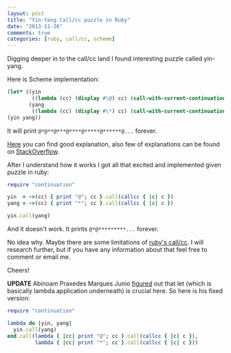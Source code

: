 ```yaml
---
layout: post
title: "Yin-Yang Call/cc puzzle in Ruby"
date: "2013-11-26"
comments: true
categories: [ruby, call/cc, scheme]
---
```

Digging deeper in to the call/cc land I found interesting puzzle called yin-yang.

Here is Scheme implementation:

```scheme
(let* ((yin
        ((lambda (cc) (display #\@) cc) (call-with-current-continuation (lambda (c) c))))
       (yang
        ((lambda (cc) (display #\*) cc) (call-with-current-continuation (lambda (c) c)))))
(yin yang))
```

It will print `@*@**@***@****@*****@******@...` forever.

<!--more-->

[Here](https://yinwang0.wordpress.com/2012/07/27/yin-yang-puzzle/) you can find good explanation,
also few of explanations can be found on [StackOverflow](https://stackoverflow.com/questions/2694679/how-does-the-yin-yang-puzzle-work).

After I understand how it works I got all that excited and implemented given puzzle in ruby:

```ruby
require "continuation"

yin  = ->(cc) { print "@"; cc }.call(callcc { |c| c })
yang = ->(cc) { print "*"; cc }.call(callcc { |c| c })

yin.call(yang)
```

And it doesn't work. It prints `@*@*********...` forever.

No idea why. Maybe there are some limitations of [ruby's call/cc](https://www.ruby-doc.org/core-2.0.0/Continuation.html).
I will research further, but if you have any information about that feel free to comment or email me.

Cheers!

**UPDATE** Abinoam Praxedes Marques Junio [figured](https://www.ruby-forum.com/topic/4418860#1129811) out that let (which is basically lambda application underneath) is crucial here.
So here is his fixed version:

```ruby
require "continuation"

lambda do |yin, yang|
  yin.call(yang)
end.call(lambda { |cc| print "@"; cc }.call(callcc { |c| c }),
         lambda { |cc| print "*"; cc }.call(callcc { |c| c }))
```

